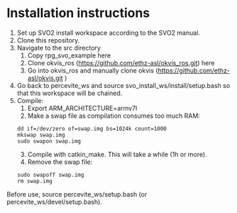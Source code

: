 # Installation instructions
1. Set up SVO2 install workspace according to the SVO2 manual. 
2. Clone this repository. 
3. Navigate to the src directory 
    1. Copy rpg_svo_example here 
    2. Clone okvis_ros (https://github.com/ethz-asl/okvis_ros.git) here 
    3. Go into okvis_ros and manually clone okvis (https://github.com/ethz-asl/okvis.git ) 
4. Go back to percevite_ws and source svo_install_ws/install/setup.bash so that this workspace will be chained. 
5. Compile: 
    1. Export ARM_ARCHITECTURE=armv7l 
    2. Make a swap file as compilation consumes too much RAM:
      ```
      dd if=/dev/zero of=swap.img bs=1024k count=1000 
      mkswap swap.img 
      sudo swapon swap.img 
      ```
    3. Compile with catkin_make. This will take a while (1h or more). 
    4. Remove the swap file: 
      ```
      sudo swapoff swap.img 
      rm swap.img 
      ```

Before use, source percevite_ws/setup.bash (or percevite_ws/devel/setup.bash). 

